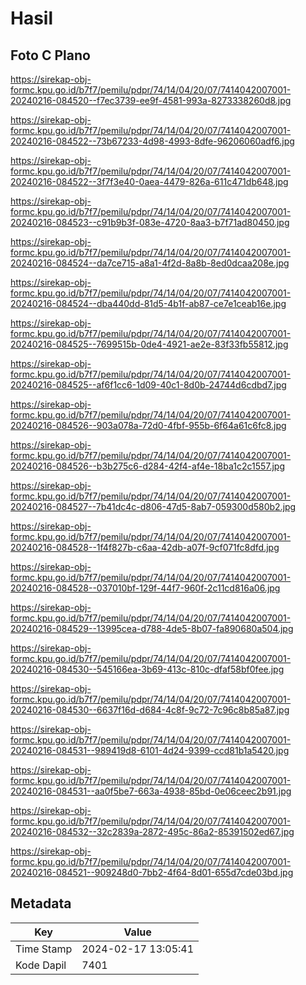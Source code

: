 # Hasil

## Foto C Plano

https://sirekap-obj-formc.kpu.go.id/b7f7/pemilu/pdpr/74/14/04/20/07/7414042007001-20240216-084520--f7ec3739-ee9f-4581-993a-8273338260d8.jpg

https://sirekap-obj-formc.kpu.go.id/b7f7/pemilu/pdpr/74/14/04/20/07/7414042007001-20240216-084522--73b67233-4d98-4993-8dfe-96206060adf6.jpg

https://sirekap-obj-formc.kpu.go.id/b7f7/pemilu/pdpr/74/14/04/20/07/7414042007001-20240216-084522--3f7f3e40-0aea-4479-826a-611c471db648.jpg

https://sirekap-obj-formc.kpu.go.id/b7f7/pemilu/pdpr/74/14/04/20/07/7414042007001-20240216-084523--c91b9b3f-083e-4720-8aa3-b7f71ad80450.jpg

https://sirekap-obj-formc.kpu.go.id/b7f7/pemilu/pdpr/74/14/04/20/07/7414042007001-20240216-084524--da7ce715-a8a1-4f2d-8a8b-8ed0dcaa208e.jpg

https://sirekap-obj-formc.kpu.go.id/b7f7/pemilu/pdpr/74/14/04/20/07/7414042007001-20240216-084524--dba440dd-81d5-4b1f-ab87-ce7e1ceab16e.jpg

https://sirekap-obj-formc.kpu.go.id/b7f7/pemilu/pdpr/74/14/04/20/07/7414042007001-20240216-084525--7699515b-0de4-4921-ae2e-83f33fb55812.jpg

https://sirekap-obj-formc.kpu.go.id/b7f7/pemilu/pdpr/74/14/04/20/07/7414042007001-20240216-084525--af6f1cc6-1d09-40c1-8d0b-24744d6cdbd7.jpg

https://sirekap-obj-formc.kpu.go.id/b7f7/pemilu/pdpr/74/14/04/20/07/7414042007001-20240216-084526--903a078a-72d0-4fbf-955b-6f64a61c6fc8.jpg

https://sirekap-obj-formc.kpu.go.id/b7f7/pemilu/pdpr/74/14/04/20/07/7414042007001-20240216-084526--b3b275c6-d284-42f4-af4e-18ba1c2c1557.jpg

https://sirekap-obj-formc.kpu.go.id/b7f7/pemilu/pdpr/74/14/04/20/07/7414042007001-20240216-084527--7b41dc4c-d806-47d5-8ab7-059300d580b2.jpg

https://sirekap-obj-formc.kpu.go.id/b7f7/pemilu/pdpr/74/14/04/20/07/7414042007001-20240216-084528--1f4f827b-c6aa-42db-a07f-9cf071fc8dfd.jpg

https://sirekap-obj-formc.kpu.go.id/b7f7/pemilu/pdpr/74/14/04/20/07/7414042007001-20240216-084528--037010bf-129f-44f7-960f-2c11cd816a06.jpg

https://sirekap-obj-formc.kpu.go.id/b7f7/pemilu/pdpr/74/14/04/20/07/7414042007001-20240216-084529--13995cea-d788-4de5-8b07-fa890680a504.jpg

https://sirekap-obj-formc.kpu.go.id/b7f7/pemilu/pdpr/74/14/04/20/07/7414042007001-20240216-084530--545166ea-3b69-413c-810c-dfaf58bf0fee.jpg

https://sirekap-obj-formc.kpu.go.id/b7f7/pemilu/pdpr/74/14/04/20/07/7414042007001-20240216-084530--6637f16d-d684-4c8f-9c72-7c96c8b85a87.jpg

https://sirekap-obj-formc.kpu.go.id/b7f7/pemilu/pdpr/74/14/04/20/07/7414042007001-20240216-084531--989419d8-6101-4d24-9399-ccd81b1a5420.jpg

https://sirekap-obj-formc.kpu.go.id/b7f7/pemilu/pdpr/74/14/04/20/07/7414042007001-20240216-084531--aa0f5be7-663a-4938-85bd-0e06ceec2b91.jpg

https://sirekap-obj-formc.kpu.go.id/b7f7/pemilu/pdpr/74/14/04/20/07/7414042007001-20240216-084532--32c2839a-2872-495c-86a2-85391502ed67.jpg

https://sirekap-obj-formc.kpu.go.id/b7f7/pemilu/pdpr/74/14/04/20/07/7414042007001-20240216-084521--909248d0-7bb2-4f64-8d01-655d7cde03bd.jpg


## Metadata

| Key        | Value               |
| ---------- | ------------------- |
| Time Stamp | 2024-02-17 13:05:41 |
| Kode Dapil | 7401                |



